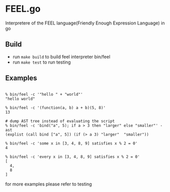 # FEEL.go
Interpretere of the FEEL language(Friendly Enough Expression Language) in go

## Build
* run `make build` to build feel interpreter bin/feel
* run `make test` to run testing

## Examples
```shell

% bin/feel -c '"hello " + "world"'
"hello world"

% bin/feel -c '(function(a, b) a + b)(5, 8)'
13

# dump AST tree instead of evaluating the script
% bin/feel -c 'bind("a", 5); if a > 3 then "larger" else "smaller"' -ast
(explist (call bind ["a", 5]) (if (> a 3) "larger"  "smaller"))

% bin/feel -c 'some x in [3, 4, 8, 9] satisfies x % 2 = 0'
4

% bin/feel -c 'every x in [3, 4, 8, 9] satisfies x % 2 = 0'
[
  4,
  8
]
```

for more examples please refer to testing